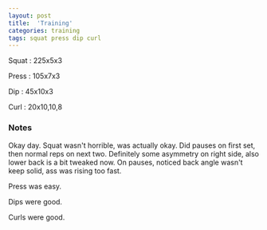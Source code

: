 ```yaml
---
layout: post
title:  'Training'
categories: training
tags: squat press dip curl
---
```


Squat       :   225x5x3

Press       :   105x7x3

Dip         :   45x10x3

Curl        :   20x10,10,8

### Notes

Okay day. Squat wasn't horrible, was actually okay. Did pauses on first set, then normal
reps on next two. Definitely some asymmetry on right side, also lower back is a bit
tweaked now. On pauses, noticed back angle wasn't keep solid, ass was rising too fast.

Press was easy.

Dips were good.

Curls were good.
